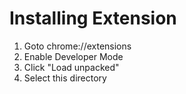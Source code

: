# Installing Extension

1. Goto chrome://extensions
2. Enable Developer Mode
3. Click "Load unpacked"
4. Select this directory

